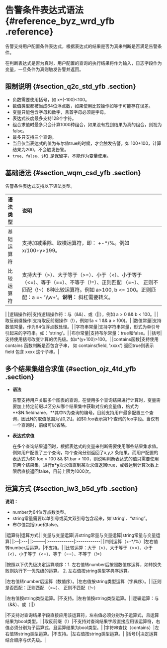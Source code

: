 # 告警条件表达式语法 {#reference_byz_wrd_yfb .reference}

告警支持用户配置条件表达式，根据表达式的结果是否为真来判断是否满足告警条件。

在判断表达式是否为真时，用户配置的查询的执行结果将作为输入，日志字段作为变量，一旦条件为真则触发告警并返回。

## 限制说明 {#section_q2c_std_yfb .section}

-   负数需要使用括号，如 x+\(-100\)<100。
-   数值类型都被当成64位浮点数，如果使用比较操作如等于可能存在误差。
-   变量只能包含字母和数字，且首字母必须是字母。
-   表达式长度最多支持128个字符。
-   组合求值时最多只会计算1000种组合，如果没有找到结果为真的组合，则视为false。
-   最多只支持三个查询。
-   当且仅当表达式的值为布尔值true的时候，才会触发告警。如 100+100，计算结果为200，不会触发告警。
-   `true`、`false`、`$`和`.`是保留字，不能作为变量使用。

## 基础语法 {#section_wqm_csd_yfb .section}

告警条件表达式支持以下语法类型。

|语法类型|说明|
|:---|:-|
|基础运算符|支持加减乘除、取模运算符，即： +-\*/%。例如 x/100+y\>199。|
|比较运算符|支持大于（\>）、大于等于（\>=）、小于（<）、小于等于（<=）、等于（==）、不等于（!=）、正则匹配 （=~）、 正则不匹配（!~）8种比较运算符。例如 a\>100, b <= 100。正则匹配：a =~ '\\\\w+'。**说明：** 斜杠需要转义。

|
|逻辑操作符|支持逻辑操作符：与（&&）、或（||），例如 a \> 0 && b < 100。|
|取反前缀操作|支持取反前缀操作（!），例如!\(a < 1 && a \> 100\)。|
|数值常量|支持数值常量，作为64位浮点数处理。|
|字符串常量|支持字符串常量，形式为单引号引起来的字符串。如：'string'。|
|布尔常量|支持布尔常量：true和false。|
|括号|支持使用括号改变计算的优先级。如x\*\(y+100\)\>100。|
|contains函数|支持使用contains 函数判断是否包含子串， 如 contains\(field, 'xxxx'\) 返回true则表示 field 包含 xxxx 这个子串。|

## 多个结果集组合求值 {#section_ojz_4td_yfb .section}

-   **语法**

    告警支持用户关联多个图表的查询，在使用多个查询结果进行计算时，变量需要加上特定前缀以区分从哪个结果集中获取对应的变量值，格式为**$N.fieldname，**其中N为查询的编号。目前支持用户最多配置三个查询，因此N的取值范围为\[0,2\]。如$0.foo表示第1个查询的foo字段。当仅有一个查询时，前缀可以省略。

-   **表达式求值**

    在多个查询结果返回时，根据表达式的变量来判断需要使用哪些结果集求值。例如用户配置了三个查询，每个查询分别返回了x,y,z 条结果。而用户配置的表达式为$0.foo \> 100 && $1.bar < 100，则说明判断表达式的值只需要使用前两个结果集，进行**x\*y**次求值直到某次求值返回true，或者达到计算次数上限后直接返回false，目前上限为1000次。


## 运算方式 {#section_iw3_b5d_yfb .section}

**说明：** 

-   number为64位浮点数类型。
-   string常量需要以单引号或英文双引号包含起来，如'string'、“string”。
-   布尔值包括true和false。

|运算符|运算方式|
|变量与变量运算|非string常量与变量运算|string常量与变量运算|
|:--|:---|
|:------|:-------------|:------------|
|四则运算（+-\*/%）|左右值转number后运算。|不支持。|
|比较运算：大于（\>）、大于等于（\>=）、小于（<）、小于等于（<=）、等于（==）、不等于（!=）

|按照以下优先级决定运算顺序：1.  左右值转number后按照数值序运算，如转换失败则执行下一优先级的运算。
2.  左右值按string类型字典序运算。

|左右值转number后运算（数值序）。|左右值按string类型运算（字典序）。|
|正则是否匹配：正则匹配 （=~）、 正则不匹配（!~）

|左右值按string类型运算。|不支持。|左右值按string类型运算。|
|逻辑运算：与（&&）、或（||）

|不支持对查询结果字段直接应用该运算符，左右值必须分别为子运算式，且运算结果为bool类型。|
|取反前缀（!）|不支持对查询结果字段直接应用该运算符，右值必须分别为子运算式，且运算结果为bool类型。|
|字符串查找（contains）|左右值转string类型运算。|不支持。|左右值按string类型运算。|
|括号\(\)|决定运算结合顺序与优先级。|


